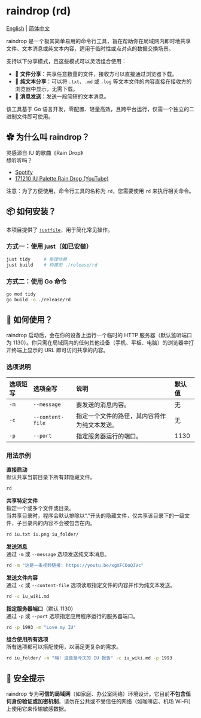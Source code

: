 # raindrop (rd)

[English](README.md) | [简体中文](README.zh-CN.md)

raindrop 是一个极其简单易用的命令行工具，旨在帮助你在局域网内即时地共享文件、文本消息或纯文本内容，适用于临时性或点对点的数据交换场景。

支持以下分享模式，且这些模式可以灵活组合使用：

- 📁 **文件分享**：共享任意数量的文件，接收方可以直接通过浏览器下载。
- 📄 **纯文本分享**：可以将 `.txt`、`.md` 或 `.log` 等文本文件的内容直接在接收方的浏览器中显示，无需下载。
- 💬 **消息发送**：发送一段简短的文本消息。

该工具基于 Go 语言开发，零配置、轻量高效，且跨平台运行，仅需一个独立的二进制文件即可使用。

## ✿ 为什么叫 raindrop？

灵感源自 IU 的歌曲《Rain Drop》  
想听听吗？

- [Spotify](https://open.spotify.com/track/6tlMVCqZlmxfnjZt3OiHjE)
- [171210 IU Palette Rain Drop (YouTube)](https://youtu.be/xgXFCOoQJVc)

注意：为了方便使用，命令行工具的名称为 `rd`，您需要使用 `rd` 来执行相关命令。

## 📦 如何安装？

本项目提供了 [`justfile`](https://github.com/casey/just)，用于简化常见操作。

### 方式一：使用 just（如已安装）

```bash
just tidy     # 整理依赖
just build    # 构建至 ./release/rd
```

### 方式二：使用 Go 命令

```bash
go mod tidy
go build -o ./release/rd
```

## 🤯 如何使用？

raindrop 启动后，会在你的设备上运行一个临时的 HTTP 服务器（默认监听端口为 1130）。你只需在局域网内的任何其他设备（手机、平板、电脑）的浏览器中打开终端上显示的 URL 即可访问共享的内容。

### 选项说明

| 选项短写 | 选项全写       | 说明                                                                         | 默认值 |
| :------- | :------------- | :--------------------------------------------------------------------------- | :----- |
| `-m`     | `--message`    | 要发送的消息内容。                                                           | 无     |
| `-c`     | `--content-file` | 指定一个文件的路径，其内容将作为纯文本发送。                                 | 无     |
| `-p`     | `--port`       | 指定服务器运行的端口。                                                       | 1130   |

### 用法示例

**直接启动**  
默认共享当前目录下所有非隐藏文件。

```bash
rd
```

**共享特定文件**  
指定一个或多个文件或目录。  
当共享目录时，程序会默认排除以“.”开头的隐藏文件，仅共享该目录下的一级文件，子目录内的内容不会被包含在内。

```bash
rd iu.txt iu.png iu_folder/
```

**发送消息**  
通过 `-m` 或 `--message` 选项发送纯文本消息。

```bash
rd -m "这是一条视频链接: https://youtu.be/xgXFCOoQJVc"
```

**发送文件内容**  
通过 `-c` 或 `--content-file` 选项读取指定文件的内容并作为纯文本发送。

```bash
rd -c iu_wiki.md
```

**指定服务器端口**（默认 1130）  
通过 `-p` 或 `--port` 选项指定应用程序运行的服务器端口。

```bash
rd -p 1993 -m "Love my IU"
```

**组合使用所有选项**  
所有选项都可以搭配使用，以满足更复杂的需求。

```bash
rd iu_folder/ -m "嗨! 这些是今天的 IU 报告" -c iu_wiki.md -p 1993
```

## 🥺 安全提示

raindrop 专为**可信的局域网**（如家庭、办公室网络）环境设计。它目前**不包含任何身份验证或加密机制**。请勿在公共或不受信任的网络（如咖啡店、机场 Wi-Fi）上使用它来传输敏感数据。
